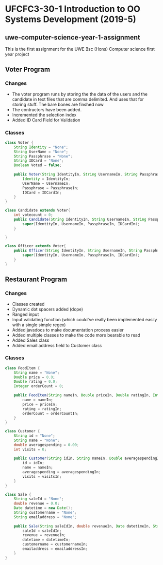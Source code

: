 # UFCFC3-30-1 Introduction to OO Systems Development (2019-5) 
## uwe-computer-science-year-1-assignment
This is the first assignment for the UWE Bsc (Hons) Computer science first year project

## Voter Program
### Changes
- The voter program runs by storing the the data of the users and the candidate in text files that are comma delimited. And uses that for storing stuff. The bare bones are finshed now
- The contructors have been added.
- Incremented the selection index
- Added ID Card Field for Validation

### Classes
```java
class Voter {
    String Identity = "None";
    String UserName = "None";
    String Passphrase = "None";
    String IDCard = "None";
    Boolean Voted = false;
    
    public Voter(String IdentityIn, String UsernameIn, String PassphraseIn, String IDCardIn){
        Identity = IdentityIn;
        UserName = UsernameIn;
        Passphrase = PassphraseIn;
        IDCard = IDCardIn;
    }
}

class Candidate extends Voter{
    int votecount = 0;
    public Candidate(String IdentityIn, String UsernameIn, String PassphraseIn, String IDCardIn) {
        super(IdentityIn, UsernameIn, PassphraseIn, IDCardIn);
    }

}

class Officer extends Voter{
    public Officer(String IdentityIn, String UsernameIn, String PassphraseIn, String IDCardIn) {
        super(IdentityIn, UsernameIn, PassphraseIn, IDCardIn);
    }
}
```



## Restaurant Program
### Changes
- Classes created
- Dynamic dot spacers added (dope)
- Ranged input
- Input validating function (which could've really been implemented easily with a single simple regex)
- Added javadocs to make documentation process easier
- Added multiple classes to make the code more bearable to read
- Added Sales class
- Added email address field to Customer class


### Classes
```java
class FoodItem {
    String name = "None";
    Double price = 0.0;
    Double rating = 0.0;
    Integer orderCount = 0;
    
    public FoodItem(String nameIn, Double priceIn, Double ratingIn, Integer orderCountIn){
        name = nameIn;
        price = priceIn;
        rating = ratingIn;
        orderCount = orderCountIn;
    }
}

class Customer {
    String id = "None";
    String name = "None";
    double averagespending = 0.00;
    int visits = 0;
    
    public Customer(String idIn, String nameIn, Double averagespendingIn, Integer visitsIn){
        id = idIn;
        name = nameIn;
        averagespending = averagespendingIn;
        visits = visitsIn;
    }
}

class Sale {
    String saleId = "None";
    double revenue = 0.0;
    Date datetime = new Date();
    String customername = "None";
    String emailaddress = "None";
    
    public Sale(String saleIdIn, double revenueIn, Date datetimeIn, String customernameIn, String emailaddressIn){
        saleId = saleIdIn;
        revenue = revenueIn;
        datetime = datetimeIn;
        customername = customernameIn;
        emailaddress = emailaddressIn;
    }
}
```